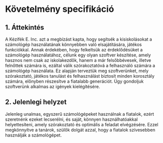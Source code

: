 # Követelmény specifikáció
## 1. Áttekintés

A Kézifék E. Inc. azt a megbízást kapta, hogy segítsék a kisiskolásokat a számológép használatának könnyebben való elsajátítására, játékos funkciókkal.
Annak érdekében, hogy felkeltsük az érdeklődésüket a számológép használatához, célunk egy olyan szoftver készítése, amely hasznos nem csak az iskolakezdők, hanem
a már felsőbbévesek, illetve felnőttek számára is, ezáltal válik szórakoztatóvá a felhasználó számára a számológép használata. Ez alapján terveztük meg szoftverünket,
mely szórakoztató, játékos tanulást és felhasználást biztosít minden korosztály számára, előnyben részesítve a fiatalabb generációt. Úgy gondoljuk szoftverünk 
alkalmas az igények kielégítésére.

## 2. Jelenlegi helyzet

Jelenleg unalmas, egyszerű számológépeket használnak a fiatalok, ezért szeretnénk ezeket lecserélni, és saját, könnyen használhatóakkal helyettesíteni, amely
szórakoztató és optimális a feladat elvégzésére. Ezzel megkönnyítve a tanárok, szülők dolgát azzal, hogy a fiatalok szívesebben használják a számológépet.
